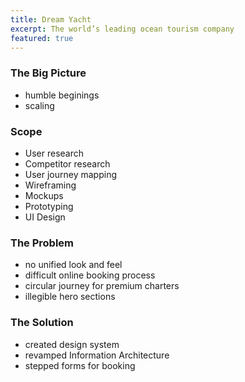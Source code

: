 ```yaml
---
title: Dream Yacht
excerpt: The world’s leading ocean tourism company
featured: true
---
```

### The Big Picture
- humble beginings
- scaling

### Scope
- User research
- Competitor research
- User journey mapping
- Wireframing
- Mockups
- Prototyping
- UI Design

### The Problem
- no unified look and feel
- difficult online booking process
- circular journey for premium charters
- illegible hero sections

<g-image src="http://placehold.it/600" quality="10" width="600" height="600" fit="contain" class="" alt="image description"></g-image>

### The Solution
- created design system
- revamped Information Architecture
- stepped forms for booking